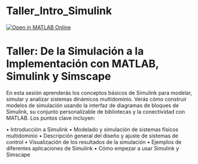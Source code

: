 # Taller_Intro_Simulink
[![Open in MATLAB Online](https://www.mathworks.com/images/responsive/global/open-in-matlab-online.svg)](https://matlab.mathworks.com/open/github/v1?repo=gabyarellano/Taller_Intro_Simulink&file=ActividadesTaller.mlx)

# Taller: De la Simulación a la Implementación con MATLAB, Simulink y Simscape

En esta sesión aprenderás los conceptos básicos de Simulink para modelar, simular y analizar sistemas dinámicos multidominio. Verás cómo construir modelos de simulación usando la interfaz de diagramas de bloques de Simulink, su conjunto personalizable de bibliotecas y la conectividad con MATLAB. Los puntos clave incluyen:

•	Introducción a Simulink
•	Modelado y simulación de sistemas físicos multidominio
•	Descripción general del diseño y ajuste de sistemas de control
•	Visualización de los resultados de la simulación
•	Ejemplos de diferentes aplicaciones de Simulink
•	Cómo empezar a usar Simulink y Simscape
